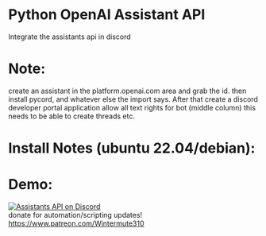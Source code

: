 # Python OpenAI Assistant API  
  Integrate the assistants api in discord  

# Note:     
  create an assistant in the platform.openai.com area and grab the id. then install pycord, and whatever else the import says. After that create a discord developer portal application allow all text rights for bot (middle column) this needs to be able to create threads etc. 


# Install Notes (ubuntu 22.04/debian): 

# Demo: 
[![Assistants API on Discord](https://img.youtube.com/vi/sIe1ERkaSrU/0.jpg)](https://youtu.be/sIe1ERkaSrU)  
donate for automation/scripting updates! https://www.patreon.com/Wintermute310  
 
